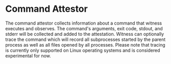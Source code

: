 # Command Attestor

The command attestor collects information about a command that witness executes and observes.
The command's arguments, exit code, stdout, and stderr will be collected and added to the attestation.
Witness can optionally trace the command which will record all subprocesses started by the parent process
as well as all files opened by all processes. Please note that tracing is currently only supported on
Linux operating systems and is considered experimental for now.

